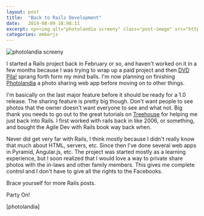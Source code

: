 ```yaml
---
layout: post
title:  "Back to Rails Development"
date:   2014-08-09 18:08:11
excerpt: <p><img alt="photolandia screeny" class="post-image" src="http://www.thehoick.com/images/photolandia.png"/></p>
categories: emberjs
---
```

 

<p><img alt="photolandia screeny" class="post-image" src="http://www.thehoick.com/images/photolandia.png" /></p>

<p>I started a Rails project back in February or so, and haven't worked on it in a few months because I was trying to wrap up a paid project and then <a href="http://dvdpila.thehoick.com" rel="nofollow">DVD Pila!</a> sprang forth form my mind balls.  I'm now planning on finishing <a href="https://github.com/asommer70/photolandia" rel="nofollow">Photolandia</a> a photo sharing web app before moving on to other things.</p>

<p>I'm basically on the last major feature before it should be ready for a 1.0 release.  The sharing feature is pretty big though.  Don't want people to see photos that the owner doesn't want everyone to see and what not.  Big thank you needs to go out to the great tutorials on <a href="http://teamtreehouse.com/library/topic:ruby" rel="nofollow">Treehouse</a> for helping me just back into Rails.  I first worked with rails back in like 2006, or something, and bought the Agile Dev with Rails book way back when.</p>

<p>Never did get very far with Rails, I think mostly because I didn't really know that much about HTML, servers, etc.  Since then I've done several web apps in Pyramid, Angular.js, etc.  The project was started mostly as a learning experience, but I soon realized that I would love a way to private share photos with the in-laws and other family members.  This gives me complete control and I don't have to give all the rights to the Facebooks.</p>

<p>Brace yourself for more Rails posts.</p>

<p>Party On!</p>

<p>[photolandia]</p>
 
